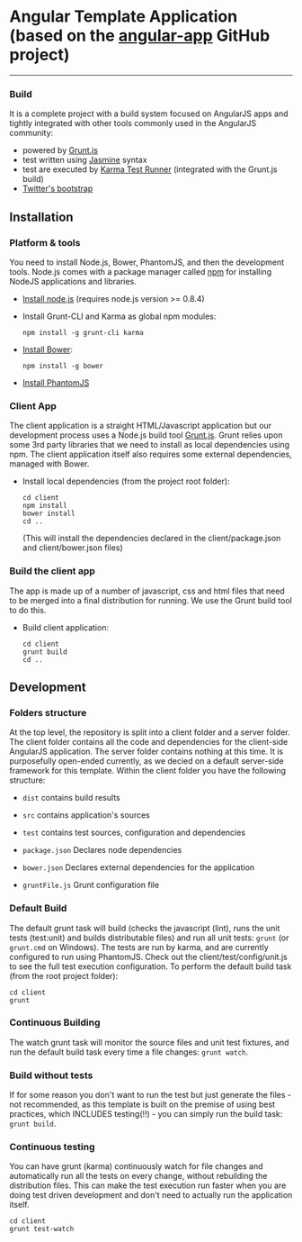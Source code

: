 # Angular Template Application (based on the [angular-app](https://github.com/angular-app/angular-app) GitHub project)

***

### Build

It is a complete project with a build system focused on AngularJS apps and tightly integrated with other tools commonly used in the AngularJS community:

* powered by [Grunt.js](http://gruntjs.com/)
* test written using [Jasmine](http://pivotal.github.com/jasmine/) syntax
* test are executed by [Karma Test Runner](http://karma-runner.github.io/0.8/index.html) (integrated with the Grunt.js build)
* [Twitter's bootstrap](http://getbootstrap.com/)

## Installation

### Platform & tools

You need to install Node.js, Bower, PhantomJS, and then the development tools. Node.js comes with a package manager called [npm](http://npmjs.org) for installing NodeJS applications and libraries.

* [Install node.js](http://nodejs.org/download/) (requires node.js version >= 0.8.4)

* Install Grunt-CLI and Karma as global npm modules:

    ```
    npm install -g grunt-cli karma
    ```

* [Install Bower](http://bower.io/):

    ```
    npm install -g bower
    ```

* [Install PhantomJS](http://phantomjs.org/download.html)


### Client App

The client application is a straight HTML/Javascript application but our development process uses a Node.js build tool
[Grunt.js](gruntjs.com). Grunt relies upon some 3rd party libraries that we need to install as local dependencies using npm. The client application itself also requires some external dependencies, managed with Bower.

* Install local dependencies (from the project root folder):

    ```
    cd client
    npm install
    bower install
    cd ..
    ```

    (This will install the dependencies declared in the client/package.json and client/bower.json files)

### Build the client app

The app is made up of a number of javascript, css and html files that need to be merged into a final distribution for running.  We use the Grunt build tool to do this.

* Build client application:

    ```
    cd client
    grunt build
    cd ..
    ```

## Development

### Folders structure
At the top level, the repository is split into a client folder and a server folder.  The client folder contains all the code and dependencies for the client-side AngularJS application.  The server folder contains nothing at this time. It is purposefully open-ended currently, as we decied on a default server-side framework for this template. Within the client folder you have the following structure:

* `dist` contains build results

* `src` contains application's sources

* `test` contains test sources, configuration and dependencies

* `package.json` Declares node dependencies

* `bower.json` Declares external dependencies for the application

* `gruntFile.js` Grunt configuration file

### Default Build
The default grunt task will build (checks the javascript (lint), runs the unit tests (test:unit) and builds distributable files) and run all unit tests: `grunt` (or `grunt.cmd` on Windows).  The tests are run by karma, and are currently configured to run using PhantomJS. Check out the client/test/config/unit.js to see the full test execution configuration. To perform the default build task (from the root project folder):


    cd client
    grunt


### Continuous Building
The watch grunt task will monitor the source files and unit test fixtures, and run the default build task every time a file changes: `grunt watch`.

### Build without tests
If for some reason you don't want to run the test but just generate the files - not recommended, as this template is built on the premise of using best practices, which INCLUDES testing(!!) - you can simply run the build task: `grunt build`.

### Continuous testing
You can have grunt (karma) continuously watch for file changes and automatically run all the tests on every change, without rebuilding the distribution files. This can make the test execution run faster when you are doing test driven development and don't need to actually run the application itself.


    cd client
    grunt test-watch



